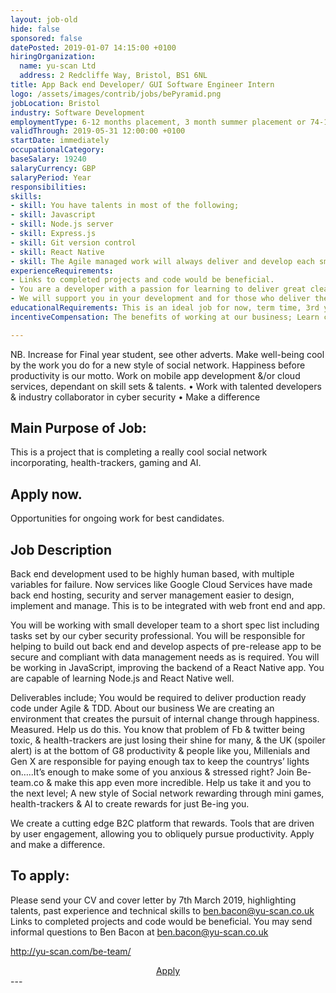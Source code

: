 ```yaml
---
layout: job-old
hide: false
sponsored: false
datePosted: 2019-01-07 14:15:00 +0100
hiringOrganization:
  name: yu-scan Ltd
  address: 2 Redcliffe Way, Bristol, BS1 6NL
title: App Back end Developer/ GUI Software Engineer Intern
logo: /assets/images/contrib/jobs/bePyramid.png
jobLocation: Bristol
industry: Software Development
employmentType: 6-12 months placement, 3 month summer placement or 74-140hr term time placements
validThrough: 2019-05-31 12:00:00 +0100
startDate: immediately
occupationalCategory:
baseSalary: 19240
salaryCurrency: GBP
salaryPeriod: Year
responsibilities:
skills:
- skill: You have talents in most of the following;
- skill: Javascript
- skill: Node.js server
- skill: Express.js
- skill: Git version control
- skill: React Native
- skill: The Agile managed work will always deliver and develop each small feature fully from back to front end integrated and checked. You will work syncing with the team. Tasks deliverable daily, with reviews/ feedback.
experienceRequirements:
- Links to completed projects and code would be beneficial.
- You are a developer with a passion for learning to deliver great clean code. You play You work You deliver.  You want to work on a cool mobile app development &/or cloud services. You will be applying your technical know-how and also be inquisitive by  nature, tenacious in your pursuit to work out solutions to new topics.  If this is you, then this, is for you.   You are independent and also work well in a small team. You are naturally collaborative and would like to work in an Agile and Test Driven Development.
- We will support you in your development and for those who deliver there is a possibility of a graduate position. You want a future.
educationalRequirements: This is an ideal job for now, term time, 3rd year computer science student who wants to earn some extra cash. The work will take 10-20 hours maximum per week. Schedule dependant. We welcome International students to apply and work to same limits that their visa prescribes. 2nd year+ student of, or Degree in Computer Science, Digital Forensics Systems, Robotics Engineering, Computer Systems Integration or equivalent
incentiveCompensation: The benefits of working at our business; Learn cutting edge applications of coding and in the process contribute to something real with immediate results with real people. Help create cool tech that has absolute relevance today. NB. Opportunities for ongoing work for best candidates.

---
```

NB. Increase for Final year student, see other adverts. Make well-being cool by  the work you do for a new style of social network. Happiness before productivity is our motto. Work on mobile app development &/or cloud services, dependant on skill sets & talents.
    • Work with talented developers  & industry collaborator in cyber security
    • Make a difference
## Main Purpose of Job:
This is a project that is completing a really cool social network incorporating, health-trackers, gaming and AI.  
## Apply now.
Opportunities for ongoing work for best candidates.

## Job Description
Back end development used to be highly human based, with multiple variables for failure. Now services like Google Cloud Services have made back end hosting, security and server management easier to design, implement and manage. This is to be integrated with web front end and app.

You will be working with small developer team to a short spec list including tasks set by our cyber security professional. You will be responsible for helping to build out back end and develop aspects of pre-release app to be secure and compliant with data management needs as is required. You will be working in JavaScript, improving the backend of a React Native app. You are capable of learning Node.js and React Native well.

Deliverables include; You would be required to deliver production ready code under Agile & TDD.
About our business
We are creating an environment that creates the pursuit of internal change through happiness. Measured. Help us do this.
You know that problem of Fb & twitter being toxic, & health-trackers are just losing their shine for many, & the UK (spoiler alert) is at the bottom of G8 productivity & people like you, Millenials and Gen X are responsible for paying enough tax to keep the countrys’ lights on…..It’s enough to make some of you anxious & stressed right? Join Be-team.co & make this app even more incredible. Help us take it and you to the next level; A new style of Social network rewarding through mini games, health-trackers & AI to create rewards for just Be-ing you.

We create a cutting edge B2C platform that rewards. Tools that are driven by user engagement, allowing you to obliquely pursue productivity. Apply and make a difference.

## To apply:
Please send your CV and cover letter by 7th March 2019, highlighting talents, past experience and technical skills to ben.bacon@yu-scan.co.uk  Links to completed projects and code would be beneficial. You may send informal questions to Ben Bacon at  ben.bacon@yu-scan.co.uk

http://yu-scan.com/be-team/

<div class="to-apply" style="text-align: center">
  <a class="btn btn--dark" style="margin: 20px" href="http://yu-scan.com/be-team/">
    Apply
  </a>
</div>
---
